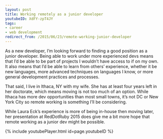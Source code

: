 ```yaml
---
layout: post
title: Working remotely as a junior developer
youtubeID: XdFY-zpT4JY
tags:
- career
- web development
redirect_from: /2015/06/23/remote-working-junior-developer
---
```


As a new developer, I’m looking forward to finding a good position as a junior developer. Being able to work under more experienced devs means that I’d be able to be part of projects I wouldn’t have access to if on my own. It also means that I’d be able to learn from others’ experience, whether it be new languages, more advanced techniques on languages I know, or more general development practices and processes.

That said, I live in Ithaca, NY with my wife. She has at least four years left in her doctorate, which means moving is not too much of an option. While Ithaca has more dev opportunities than most small towns, it’s not DC or New York City so remote working is something I’ll be considering.

While Laura Eck’s experience is more of being in-house then moving later, her presentation at RedDotRuby 2015 does give me a bit more hope that remote working as a junior dev might be possible.

{% include youtubePlayer.html id=page.youtubeID %}
